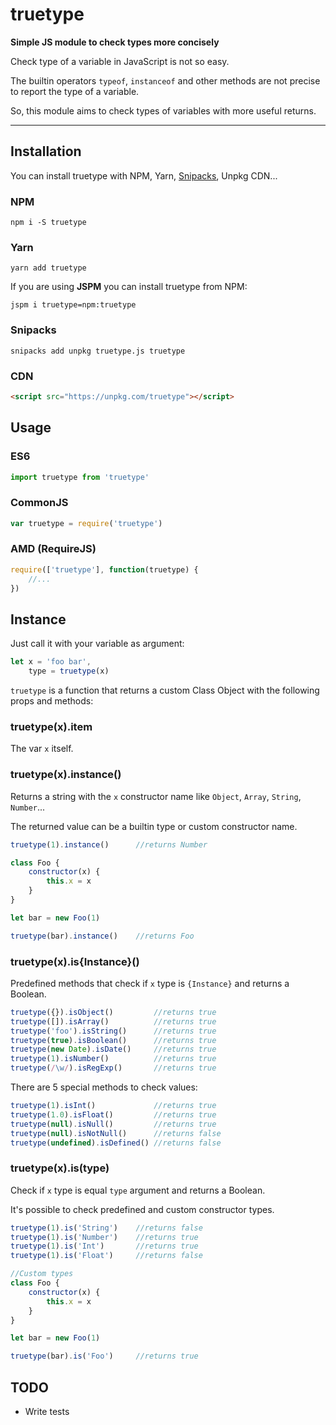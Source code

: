 # truetype

**Simple JS module to check types more concisely**

Check type of a variable in JavaScript is not so easy.

The builtin operators `typeof`, `instanceof` and other methods are not precise to report the type of a variable.

So, this module aims to check types of variables with more useful returns.

***

## Installation

You can install truetype with NPM, Yarn, [Snipacks](https://www.npmjs.com/package/snipacks), Unpkg CDN...

### NPM

`npm i -S truetype`

### Yarn

`yarn add truetype`

If you are using **JSPM** you can install truetype from NPM:

`jspm i truetype=npm:truetype`

### Snipacks

`snipacks add unpkg truetype.js truetype`

### CDN

```html
<script src="https://unpkg.com/truetype"></script>
```

## Usage

### ES6
```javascript
import truetype from 'truetype'
```

### CommonJS
```javascript
var truetype = require('truetype')
```

### AMD (RequireJS)
```javascript
require(['truetype'], function(truetype) {
	//...
})
```

## Instance

Just call it with your variable as argument:

```javascript
let x = 'foo bar',
	type = truetype(x)
```

`truetype` is a function that returns a custom Class Object with the following props and methods:

### truetype(x).item

The var `x` itself.

### truetype(x).instance()

Returns a string with the `x` constructor name like `Object`, `Array`, `String`, `Number`...

The returned value can be a builtin type or custom constructor name.

```javascript
truetype(1).instance() 		//returns Number

class Foo {
	constructor(x) {
		this.x = x
	}
}

let bar = new Foo(1)

truetype(bar).instance()	//returns Foo
```

### truetype(x).is{Instance}()

Predefined methods that check if `x` type is `{Instance}` and returns a Boolean.

```javascript
truetype({}).isObject() 		//returns true
truetype([]).isArray() 			//returns true
truetype('foo').isString() 		//returns true
truetype(true).isBoolean() 		//returns true
truetype(new Date).isDate() 	//returns true
truetype(1).isNumber() 			//returns true
truetype(/\w/).isRegExp() 		//returns true
```

There are 5 special methods to check values:

```javascript
truetype(1).isInt() 			//returns true
truetype(1.0).isFloat() 		//returns true
truetype(null).isNull()			//returns true
truetype(null).isNotNull()		//returns false
truetype(undefined).isDefined()	//returns false
```

### truetype(x).is(type)

Check if `x` type is equal `type` argument and returns a Boolean.

It's possible to check predefined and custom constructor types.

```javascript
truetype(1).is('String')	//returns false
truetype(1).is('Number')	//returns true
truetype(1).is('Int')		//returns true
truetype(1).is('Float')		//returns false

//Custom types
class Foo {
	constructor(x) {
		this.x = x
	}
}

let bar = new Foo(1)

truetype(bar).is('Foo')		//returns true
```

## TODO

 - Write tests
